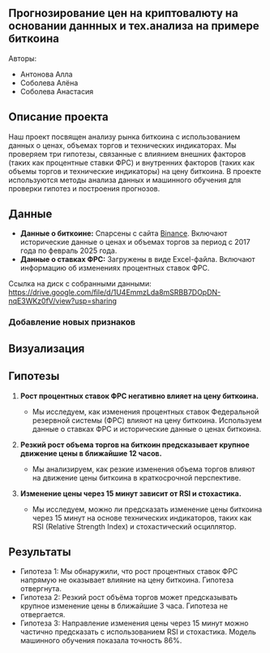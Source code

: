 ## Прогнозирование цен на криптовалюту на основании даннных и тех.анализа на примере биткоина
Авторы:
- Антонова Алла
- Соболева Алёна
- Соболева Анастасия

## Описание проекта
Наш проект посвящен анализу рынка биткоина с использованием данных о ценах, объемах торгов и технических индикаторах. Мы проверяем три гипотезы, связанные с влиянием внешних факторов (таких как процентные ставки ФРС) и внутренних факторов (таких как объемы торгов и технические индикаторы) на цену биткоина. В проекте используются методы анализа данных и машинного обучения для проверки гипотез и построения прогнозов.

## Данные
- **Данные о биткоине:** Спарсены с сайта [Binance](https://www.binance.com/ru). Включают исторические данные о ценах и объемах торгов за период с 2017 года по февраль 2025 года.
- **Данные о ставках ФРС:** Загружены в виде Excel-файла. Включают информацию об изменениях процентных ставок ФРС.

Ссылка на диск с собранными данными: https://drive.google.com/file/d/1U4EmmzLda8mSRBB7DOpDN-nqE3WKz0fV/view?usp=sharing 

### Добавление новых признаков

## Визуализация

## Гипотезы
1. **Рост процентных ставок ФРС негативно влияет на цену биткоина.**
   - Мы исследуем, как изменения процентных ставок Федеральной резервной системы (ФРС) влияют на цену биткоина. Используем данные о ставках ФРС и исторические данные о ценах биткоина.

2. **Резкий рост объема торгов на биткоин предсказывает крупное движение цены в ближайшие 12 часов.**
   - Мы анализируем, как резкие изменения объема торгов влияют на движение цены биткоина в краткосрочной перспективе.

3. **Изменение цены через 15 минут зависит от RSI и стохастика.**
   - Мы исследуем, можно ли предсказать изменение цены биткоина через 15 минут на основе технических индикаторов, таких как RSI (Relative Strength Index) и стохастический осциллятор.

## Результаты

- Гипотеза 1: Мы обнаружили, что рост процентных ставок ФРС напрямую не оказывает влияние на цену биткоина. Гипотеза отвергнута.
- Гипотеза 2: Резкий рост объёма торгов может предсказывать крупное изменение цены в ближайшие 3 часа. Гипотеза не отвергается.
- Гипотеза 3: Направление изменения цены через 15 минут можно частично предсказать с использованием RSI и стохастика. Модель машинного обучения показала точность 86%.

